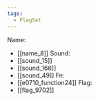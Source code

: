 ```yaml
---
tags:
  - FlagSet
---
```

Name:
- [[name_8]]
Sound:
- [[sound_15]]
- [[sound_166]]
- [[sound_49]]
Fn:
- [[e0710_function24]]
Flag:
- [[flag_9702]]
